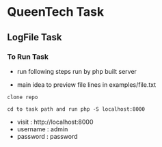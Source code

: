 # QueenTech Task
## LogFile Task

### To Run Task
- run following steps run by php built server

- main idea to preview file lines in examples/file.txt
```
clone repo  
```
```
cd to task path and run php -S localhost:8000 
```


- visit : http://localhost:8000
- username : admin
- password : password
  
